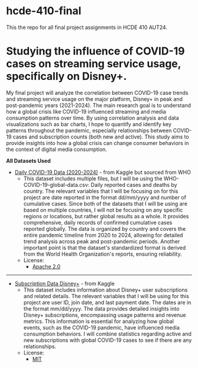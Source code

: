 # hcde-410-final
This the repo for all final project assignments in HCDE 410 AUT24.

# Studying the influence of COVID-19 cases on streaming service usage, specifically on Disney+.

My final project will analyze the correlation between COVID-19 case trends and streaming service usage on the major platform, Disney+ in peak and post-pandemic years (2021-2024). The main research goal is to understand how a global crisis like COVID-19 influenced streaming and media consumption patterns over time. By using correlation analysis and data visualizations such as bar charts, I hope to quantify and identify key patterns throughout the pandemic, especially relationships between COVID-19 cases and subscription counts (both new and active). This study aims to provide insights into how a global crisis can change consumer behaviors in the context of digital media consumption.

**All Datasets Used**
* [Daily COVID-19 Data (2020-2024)](https://www.kaggle.com/datasets/abdoomoh/daily-covid-19-data-2020-2024) - from Kaggle but sourced from WHO
    * This dataset includes multiple files, but I will be using the WHO-COVID-19-global-data.csv: Daily reported cases and deaths by country. The relevant variables that I will be focusing on for this project are date reported in the format dd/mm/yyyy and number of cumulative cases. Since both of the datasets that I will be using are based on multiple countries, I will not be focusing on any specific regions or locations, but rather global results as a whole. It provides comprehensive, daily records of confirmed cumulative cases reported globally. The data is organized by country and covers the entire pandemic timeline from 2020 to 2024, allowing for detailed trend analysis across peak and post-pandemic periods. Another important point is that the dataset's standardized format is derived from the World Health Organization's reports, ensuring reliability. 
    * License:
        * [Apache 2.0](https://www.apache.org/licenses/LICENSE-2.0) 
---

* [Subscription Data Disney+](https://www.kaggle.com/datasets/albeyee/subscription-data-disney) - from Kaggle
    * This dataset includes information about Disney+ user subscriptions and related details. The relevant variables that I will be using for this project are user ID, join date, and last payment date. The dates are in the format mm/dd/yyyy. The data provides detailed insights into Disney+ subscriptions, encompassing usage patterns and revenue metrics. This information is essential for analyzing how global events, such as the COVID-19 pandemic, have influenced media consumption behaviors. I will combine statistics regarding active and new subscriptions with global COVID-19 cases to see if there are any relationships.
    * License:
        * [MIT](https://www.mit.edu/~amini/LICENSE.md)